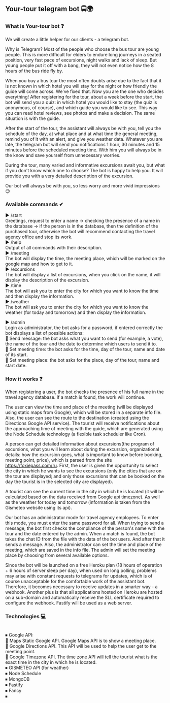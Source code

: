 ## Your-tour telegram bot 🚍🌍

### What is Your-tour bot ❓

We will create a little helper for our clients - a telegram bot.

Why is Telegram? Most of the people who choose the bus tour are young people. This is more difficult for elders to endure long journeys in a seated position, very fast pace of excursions, night walks and lack of sleep. But young people put it off with a bang, they will not even notice how the 8 hours of the bus ride fly by.
 
When you buy a bus tour the most often doubts arise due to the fact that it is not known in which hotel you will stay for the night or how friendly the guide will come across. We've fixed that. Now you are the one who decides everything! After registering for the tour, about a week before the start, the bot will send you a quiz: in which hotel you would like to stay (the quiz is anonymous, of course), and which guide you would like to see. This way you can read hotel reviews, see photos and make a decision. The same situation is with the guide.
           
After the start of the tour, the assistant will always be with you, tell you the schedule of the day, at what place and at what time the general meeting, remind you of it with an alert, and give you weather data. Whatever you are late, the telegram bot will send you notifications 1 hour, 30 minutes and 15 minutes before the scheduled meeting time. With him you will always be in the know and save yourself from unnecessary worries.
            
During the tour, many varied and informative excursions await you, but what if you don't know which one to choose? The bot is happy to help you. It will provide you with a very detailed description of the excursion. 
            
Our bot will always be with you, so less worry and more vivid impressions 😉

### Available commands ✔

▶   /start <br>
		 Greetings, request to enter a name -> checking the presence of a name in the database -> if the person is in the database, then the definition of the purchased tour,            otherwise the bot will recommend contacting the travel agency office and stop its work. <br>
▶  	/help <br>
		 Output of all commands with their description.<br>
▶		/meeting <br>
     The bot will display the time, the meeting place, which will be marked on the google map and how to get to it.<br>
▶		/excursions <br>
		 The bot will display a list of excursions, when you click on the name, it will display the description of the excursion.<br>
▶		/time <br>
		 The bot will ask you to enter the city for which you want to know the time and then display the information.<br>
▶		/weather <br>
     The bot will ask you to enter the city for which you want to know the weather (for today and tomorrow) and then display the information.<br>

▶		/admin <br>
     Login as administrator, the bot asks for a password, if entered correctly the bot displays a list of possible actions:<br>
    🔹 Send message: the bot asks what you want to send (for example, a vote), the name of the tour and the date to determine which users to send it to.<br>
    🔹 Set meeting time: the bot asks for the time, day of the tour, name and date of its start.<br>
    🔹 Set meeting place: the bot asks for the place, day of the tour, name and start date.<br>

### How it works ❓

When registering a user, the bot checks the presence of his full name in the travel agency database. If a match is found, the work will continue.

The user can view the time and place of the meeting (will be displayed using static maps from Google), which will be stored in a separate info file. Also, the user can see the route to the destination (created using the Directions Google API service). The tourist will receive notifications about the approaching time of meeting with the guide, which are generated using the Node Schedule technology (a flexible task scheduler like Cron).

A person can get detailed information about excursions(the program of excursions, what you will learn about during the excursion, organizational details: how the excursion goes, what is important to know before booking, meeting point, price), which is parsed from the site https://foxiepass.com/ru. First, the user is given the opportunity to select the city in which he wants to see the excursions (only the cities that are on the tour are displayed; and only those excursions that can be booked on the day the tourist is in the selected city are displayed).

A tourist can see the current time in the city in which he is located (it will be calculated based on the data received from Google api timezone). As well as the weather for today and tomorrow (information is taken from the Gismeteo website using its api).

Our bot has an administrator mode for travel agency employees. To enter this mode, you must enter the same password for all. When trying to send a message, the bot first checks the compliance of the person's name with the tour and the date entered by the admin. When a match is found, the bot takes the chat ID from the file with the data of the bot users. And after that it sends a message. Also, the administrator can set the time and place of the meeting, which are saved in the info file. The admin will set the meeting place by choosing from several available options.

Since the bot will be launched on a free Heroku plan (18 hours of operation + 6 hours of server sleep per day), when used on long polling, problems may arise with constant requests to telegrams for updates, which is of course unacceptable for the comfortable work of the assistant bot. Therefore, it becomes necessary to receive updates in a smarter way - a webhook. Another plus is that all applications hosted on Heroku are hosted on a sub-domain and automatically receive the SLL certificate required to configure the webhook. Fastify will be used as a web server.

### Technologies 💻
<br>
⏹ Google API:<br>
    🔹 Maps Static Google API. Google Maps API is to show a meeting place.<br>
    🔹 Google Directions API. This API will be used to help the user get to the meeting point.<br>
    🔹 Google Timezone API. The time zone API will tell the tourist what is the exact time in the city in which he is located.<br>
⏹ GISMETEO API (for weather)<br>
⏹ Node Schedule<br>
⏹ MongoDB<br>
⏹ Fastify<br>
⏹ Fancy<br>
⏹ 


